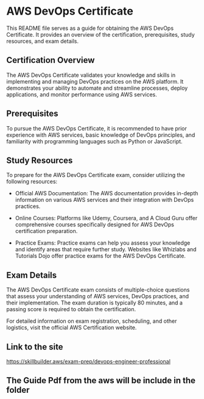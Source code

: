 # AWS DevOps Certificate

This README file serves as a guide for obtaining the AWS DevOps Certificate. It provides an overview of the certification, prerequisites, study resources, and exam details.

## Certification Overview

The AWS DevOps Certificate validates your knowledge and skills in implementing and managing DevOps practices on the AWS platform. It demonstrates your ability to automate and streamline processes, deploy applications, and monitor performance using AWS services.

## Prerequisites

To pursue the AWS DevOps Certificate, it is recommended to have prior experience with AWS services, basic knowledge of DevOps principles, and familiarity with programming languages such as Python or JavaScript.

## Study Resources

To prepare for the AWS DevOps Certificate exam, consider utilizing the following resources:

- Official AWS Documentation: The AWS documentation provides in-depth information on various AWS services and their integration with DevOps practices.

- Online Courses: Platforms like Udemy, Coursera, and A Cloud Guru offer comprehensive courses specifically designed for AWS DevOps certification preparation.

- Practice Exams: Practice exams can help you assess your knowledge and identify areas that require further study. Websites like Whizlabs and Tutorials Dojo offer practice exams for the AWS DevOps Certificate.

## Exam Details

The AWS DevOps Certificate exam consists of multiple-choice questions that assess your understanding of AWS services, DevOps practices, and their implementation. The exam duration is typically 80 minutes, and a passing score is required to obtain the certification.

For detailed information on exam registration, scheduling, and other logistics, visit the official AWS Certification website.

## Link to the site
https://skillbuilder.aws/exam-prep/devops-engineer-professional

## The Guide Pdf from the aws will be include in the folder